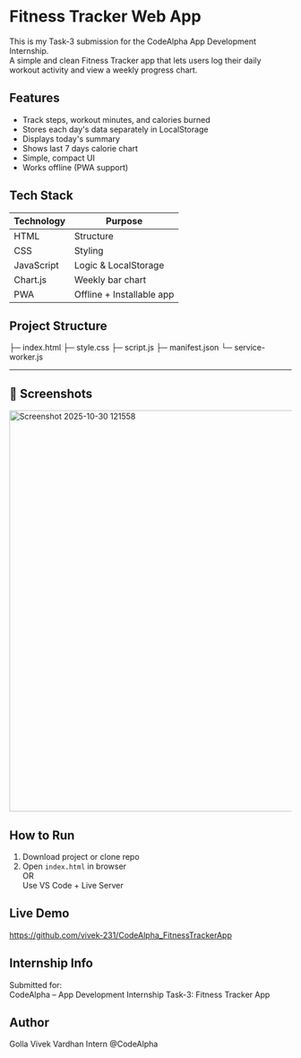 # Fitness Tracker Web App

This is my Task-3 submission for the CodeAlpha App Development Internship.  
A simple and clean Fitness Tracker app that lets users log their daily workout activity and view a weekly progress chart.


## Features

- Track steps, workout minutes, and calories burned
- Stores each day's data separately in LocalStorage
- Displays today's summary
- Shows last 7 days calorie chart
- Simple, compact UI
- Works offline (PWA support)


##  Tech Stack

| Technology | Purpose |
|-----------|--------|
HTML | Structure  
CSS | Styling  
JavaScript | Logic & LocalStorage  
Chart.js | Weekly bar chart  
PWA | Offline + Installable app  



##  Project Structure

├─ index.html
├─ style.css
├─ script.js
├─ manifest.json
└─ service-worker.js

---

## 📸 Screenshots


<img width="1365" height="716" alt="Screenshot 2025-10-30 121558" src="https://github.com/user-attachments/assets/67d48b3c-2a5c-4d9f-9dab-fd679944dd37" />



##  How to Run

1. Download project or clone repo
2. Open `index.html` in browser  
OR  
Use VS Code + Live Server



##  Live Demo

https://github.com/vivek-231/CodeAlpha_FitnessTrackerApp



##  Internship Info

Submitted for:  
CodeAlpha – App Development Internship 
Task-3: Fitness Tracker App



##  Author

Golla Vivek Vardhan
Intern @CodeAlpha 
